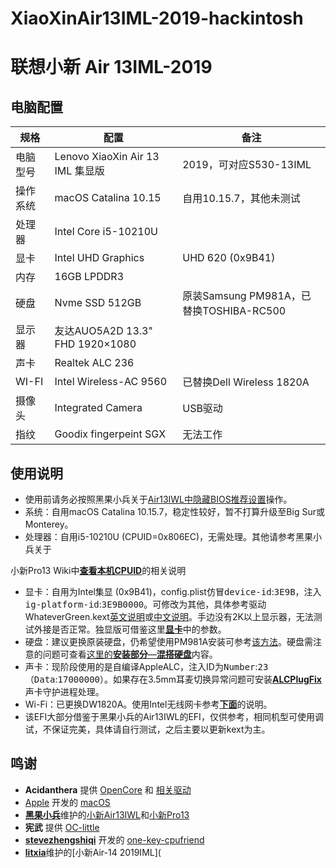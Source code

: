 # XiaoXinAir13IML-2019-hackintosh
# 联想小新 Air 13IML-2019

## 电脑配置

| 规格     | 配置                             | 备注                                    |
| -------- | -------------------------------- | --------------------------------------- |
| 电脑型号 | Lenovo XiaoXin Air 13 IML 集显版 | 2019，可对应S530-13IML                  |
| 操作系统 | macOS Catalina 10.15             | 自用10.15.7，其他未测试                 |
| 处理器   | Intel Core i5-10210U             |                                         |
| 显卡     | Intel UHD Graphics               | UHD 620 (0x9B41)                        |
| 内存     | 16GB LPDDR3                      |                                         |
| 硬盘     | Nvme SSD 512GB                   | 原装Samsung PM981A，已替换TOSHIBA-RC500 |
| 显示器   | 友达AUO5A2D 13.3" FHD 1920×1080  |                                         |
| 声卡     | Realtek ALC 236                  |                                         |
| WI-FI    | Intel Wireless-AC 9560           | 已替换Dell Wireless 1820A               |
| 摄像头   | Integrated Camera                | USB驱动                                 |
| 指纹     | Goodix fingerpeint SGX           | 无法工作                                |

## 使用说明

* 使用前请务必按照黑果小兵关于[Air13IWL中隐藏BIOS推荐设置](https://github.com/daliansky/Lenovo-Air13-IWL-Hackintosh/blob/master/Advanced/ReadMe.md)操作。
* 系统：自用macOS Catalina 10.15.7，稳定性较好，暂不打算升级至Big Sur或Monterey。
* 处理器：自用i5-10210U (CPUID=0x806EC)，无需处理。其他请参考黑果小兵关于

小新Pro13 Wiki中[<b>查看本机CPUID</b>](https://github.com/daliansky/XiaoXinPro-13-hackintosh/wiki/查看本机CPUID)的相关说明

* 显卡：自用为Intel集显 (0x9B41)，config.plist仿冒<kbd>device-id</kbd>:<kbd>3E9B</kbd>，注入<kbd>ig-platform-id</kbd>:<kbd>3E9B0000</kbd>。可修改为其他，具体参考驱动WhateverGreen.kext[英文说明](https://github.com/acidanthera/WhateverGreen/blob/master/Manual/FAQ.GeForce.en.md)或[中文说明](https://github.com/acidanthera/WhateverGreen/blob/master/Manual/FAQ.IntelHD.cn.md)。手边没有2K以上显示器，无法测试外接是否正常。独显版可借鉴这里[<b>显卡</b>](https://github.com/daliansky/Lenovo-Air13-IWL-Hackintosh/blob/master/Advanced/ReadMe.md)中的参数。
* 硬盘：建议更换原装硬盘，仍希望使用PM981A安装可参考[该方法](https://bbs.pcbeta.com/forum.php?mod=viewthread&tid=1867021)。硬盘需注意的问题可查看[这里的<b>安装部分</b>—<b>混搭硬盘</b>](https://github.com/daliansky/XiaoXinPro-13-hackintosh)内容。
* 声卡：现阶段使用的是自编译AppleALC，注入ID为<kbd>Number</kbd>:<kbd>23</kbd>（<kbd>Data</kbd>:<kbd>17000000</kbd>）。如果存在3.5mm耳麦切换异常问题可安装[<b>ALCPlugFix</b>](https://github.com/daliansky/ALCPlugFix)声卡守护进程处理。
* Wi-Fi：已更换DW1820A。使用Intel无线网卡参考[<b>下面</b>](https://github.com/daliansky/XiaoXinPro-13-hackintosh/wiki/Intel网卡)的说明。
* 该EFI大部分借鉴于黑果小兵的Air13IWL的EFI，仅供参考，相同机型可使用调试，不保证完美，具体请自行测试，之后主要以更新kext为主。

## 鸣谢

* **Acidanthera** 提供 [OpenCore](https://github.com/acidanthera/OpenCorePkg) 和 [相关驱动](https://github.com/acidanthera)
* [Apple](https://www.apple.com/) 开发的 [macOS](https://www.apple.com/macos)
* [<b>黑果小兵</b>](https://github.com/daliansky)维护的[小新Air13IWL](https://github.com/daliansky/Lenovo-Air13-IWL-Hackintosh)和[小新Pro13](https://github.com/daliansky/XiaoXinPro-13-hackintosh)
* **宪武** 提供 [OC-little](https://github.com/daliansky/OC-little)
* [<b>stevezhengshiqi</b>](https://github.com/stevezhengshiqi) 开发的 [one-key-cpufriend](https://github.com/stevezhengshiqi/one-key-cpufriend)
* [<b>litxia</b>](https://github.com/lietxia)维护的[小新Air-14 2019IML](
